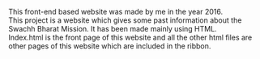 This front-end based website was made by me in the year 2016.<br>
This project is a website which gives some past information about the Swachh Bharat Mission. It has been made mainly using HTML.<br>
Index.html is the front page of this website and all the other html files are other pages of this website which are included in the ribbon.
